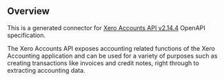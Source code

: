 ## Overview

This is a generated connector for [Xero Accounts API v2.14.4](https://developer.xero.com/documentation/api/accounting/overview) OpenAPI specification.

The Xero Accounts API exposes accounting related functions of the Xero Accounting application and can be used for a variety of purposes such as creating transactions like invoices and credit notes, right through to extracting accounting data.
